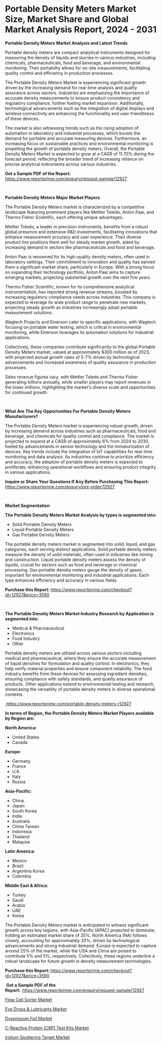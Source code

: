 <p><h1>Portable Density Meters Market Size, Market Share and Global Market Analysis Report, 2024 - 2031</h1></p><p><strong>Portable Density Meters Market Analysis and Latest Trends</strong></p>
<p><p>Portable density meters are compact analytical instruments designed for measuring the density of liquids and slurries in various industries, including chemicals, pharmaceuticals, food and beverage, and environmental monitoring. Their portability allows for on-site measurements, facilitating quality control and efficiency in production processes. </p><p>The Portable Density Meters Market is experiencing significant growth driven by the increasing demand for real-time analysis and quality assurance across sectors. Industries are emphasizing the importance of accurate density measurements to ensure product consistency and regulatory compliance, further fueling market expansion. Additionally, technological advancements such as the integration of digital displays and wireless connectivity are enhancing the functionality and user-friendliness of these devices.</p><p>The market is also witnessing trends such as the rising adoption of automation in laboratory and industrial processes, which boosts the demand for portable and accurate measuring devices. Furthermore, an increasing focus on sustainable practices and environmental monitoring is propelling the growth of portable density meters. Overall, the Portable Density Meters Market is expected to grow at a CAGR of 11.70% during the forecast period, reflecting the broader trend of increasing reliance on precise analytical instruments across various industries.</p></p>
<p><strong>Get a Sample PDF of the Report:&nbsp;</strong> <a href="https://www.reportprime.com/enquiry/request-sample/12927">https://www.reportprime.com/enquiry/request-sample/12927</a></p>
<p>&nbsp;</p>
<p><strong>Portable Density Meters Major Market Players</strong></p>
<p><p>The Portable Density Meters market is characterized by a competitive landscape featuring prominent players like Mettler Toledo, Anton Paar, and Thermo Fisher Scientific, each offering unique advantages. </p><p>Mettler Toledo, a leader in precision instruments, benefits from a robust global presence and extensive R&D investments, facilitating innovations that enhance measurement accuracy and user experience. Their diverse product line positions them well for steady market growth, aided by increasing demand in sectors like pharmaceuticals and food and beverage.</p><p>Anton Paar is renowned for its high-quality density meters, often used in laboratory settings. Their commitment to innovation and quality has earned them a significant market share, particularly in Europe. With a strong focus on expanding their technology portfolio, Anton Paar aims to capture emerging markets, projecting substantial growth over the next five years.</p><p>Thermo Fisher Scientific, known for its comprehensive analytical instrumentation, has reported strong revenue streams, boosted by increasing regulatory compliance needs across industries. This company is expected to leverage its wide product range to penetrate new markets, projecting steady growth as industries increasingly adopt portable measurement solutions.</p><p>Wagtech Projects and Emerson cater to specific applications, with Wagtech focusing on portable water testing, which is critical in environmental monitoring, while Emerson leverages its automation solutions for industrial applications. </p><p>Collectively, these companies contribute significantly to the global Portable Density Meters market, valued at approximately $300 million as of 2023, with projected annual growth rates of 5-7% driven by technological advancements and increased awareness of quality assurance in production processes. </p><p>Sales revenue figures vary, with Mettler Toledo and Thermo Fisher generating billions annually, while smaller players may report revenues in the lower millions, highlighting the market's diverse scale and opportunities for continued growth.</p></p>
<p>&nbsp;</p>
<p><strong>What Are The Key Opportunities For Portable Density Meters Manufacturers?</strong></p>
<p><p>The Portable Density Meters market is experiencing robust growth, driven by increasing demand across industries such as pharmaceuticals, food and beverage, and chemicals for quality control and compliance. The market is projected to expand at a CAGR of approximately 6% from 2024 to 2030, fueled by advancements in sensor technology and the miniaturization of devices. Key trends include the integration of IoT capabilities for real-time monitoring and data analysis. As industries continue to prioritize efficiency and accuracy, the adoption of portable density meters is expected to proliferate, enhancing operational workflows and ensuring product integrity in various applications.</p></p>
<p><strong>Inquire or Share Your Questions If Any Before Purchasing This Report:</strong> <a href="https://www.reportprime.com/enquiry/pre-order/12927">https://www.reportprime.com/enquiry/pre-order/12927</a></p>
<p>&nbsp;</p>
<p><strong>Market Segmentation</strong></p>
<p><strong>The Portable Density Meters Market Analysis by types is segmented into:</strong></p>
<p><ul><li>Solid Portable Density Meters</li><li>Liquid Portable Density Meters</li><li>Gas Portable Density Meters</li></ul></p>
<p><p>The portable density meters market is segmented into solid, liquid, and gas categories, each serving distinct applications. Solid portable density meters measure the density of solid materials, often used in industries like mining and construction. Liquid portable density meters assess the density of liquids, crucial for sectors such as food and beverage or chemical processing. Gas portable density meters gauge the density of gases, important for environmental monitoring and industrial applications. Each type enhances efficiency and accuracy in various fields.</p></p>
<p><strong>Purchase this Report:&nbsp;</strong><a href="https://www.reportprime.com/checkout?id=12927&price=3590">https://www.reportprime.com/checkout?id=12927&price=3590</a></p>
<p>&nbsp;</p>
<p><strong>The Portable Density Meters Market Industry Research by Application is segmented into:</strong></p>
<p><ul><li>Medical & Pharmaceutical</li><li>Electronics</li><li>Food Industry</li><li>Other</li></ul></p>
<p><p>Portable density meters are utilized across various sectors including medical and pharmaceutical, where they ensure the accurate measurement of liquid densities for formulation and quality control. In electronics, they help verify material properties and ensure component reliability. The food industry benefits from these devices for assessing ingredient densities, ensuring compliance with safety standards, and quality assurance of products. Other applications extend to environmental testing and research, showcasing the versatility of portable density meters in diverse operational contexts.</p></p>
<p><a href="https://www.reportprime.com/portable-density-meters-r12927">&nbsp;https://www.reportprime.com/portable-density-meters-r12927</a></p>
<p><strong>In terms of Region, the Portable Density Meters Market Players available by Region are:</strong></p>
<p>
    <p> <strong> North America: </strong>
        <ul>
            <li>United States</li>
            <li>Canada</li>
        </ul>
        </p> 
    <p> <strong> Europe: </strong>
        <ul>
            <li>Germany</li>
            <li>France</li>
            <li>U.K.</li>
            <li>Italy</li>
            <li>Russia</li>
        </ul>
        </p> 
    <p> <strong> Asia-Pacific: </strong>
        <ul>
            <li>China</li>
            <li>Japan</li>
            <li>South Korea</li>
            <li>India</li>
            <li>Australia</li>
            <li>China Taiwan</li>
            <li>Indonesia</li>
            <li>Thailand</li>
            <li>Malaysia</li>
        </ul>
        </p> 
    <p> <strong> Latin America: </strong>
        <ul>
            <li>Mexico</li>
            <li>Brazil</li>
            <li>Argentina Korea</li>
            <li>Colombia</li>
        </ul>
        </p> 
    <p> <strong> Middle East & Africa: </strong>
        <ul>
            <li>Turkey</li>
            <li>Saudi</li>
            <li>Arabia</li>
            <li>UAE</li>
            <li>Korea</li>
        </ul>
    </p>
    </p>
<p><p>The Portable Density Meters market is anticipated to witness significant growth across key regions, with Asia-Pacific (APAC) projected to dominate, holding an estimated market share of 35%. North America (NA) follows closely, accounting for approximately 30%, driven by technological advancements and strong industrial demand. Europe is expected to capture around 25% of the market, while the USA and China are poised to contribute 5% and 5%, respectively. Collectively, these regions underline a robust landscape for future growth in density measurement technologies.</p></p>
<p><strong>Purchase this Report: </strong><a href="https://www.reportprime.com/checkout?id=12927&price=3590">https://www.reportprime.com/checkout?id=12927&price=3590</a></p>
<p>&nbsp;<strong>Get a Sample PDF of the Report:&nbsp;&nbsp;</strong><a href="https://www.reportprime.com/enquiry/request-sample/12927">https://www.reportprime.com/enquiry/request-sample/12927</a></p>
<p><strong></strong></p>
<p><p><a href="https://issuu.com/reportprime-2/docs/flow-cell-sorter-market-size-2030.p_9c3f43c49b993f">Flow Cell Sorter Market</a></p><p><a href="https://www.linkedin.com/pulse/global-eye-drops-lubricants-market-size-share-analysis-fyf8e?trackingId=iEdjXrj9SGG08mPwFP%2BuYA%3D%3D">Eye Drops & Lubricants Market</a></p><p><a href="https://medium.com/@borisfisher1942/dysprosium-foil-market-size-is-growing-at-cagr-of-14-6-ded4e1f9c1ce">Dysprosium Foil Market</a></p><p><a href="https://issuu.com/reportprime-2/docs/c-reactive-protein-crp-test-kits-ma_f218532eb23d81">C-Reactive Protein (CRP) Test Kits Market</a></p><p><a href="https://medium.com/@jeniw10236654655/iridium-sputtering-target-market-size-is-growing-at-cagr-of-10-and-this-report-covers-analysis-by-c451a02bbda7">Iridium Sputtering Target Market</a></p></p>